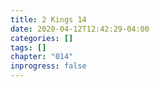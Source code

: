 ```yaml
---
title: 2 Kings 14
date: 2020-04-12T12:42:29-04:00
categories: []
tags: []
chapter: "014"
inprogress: false
---
```


